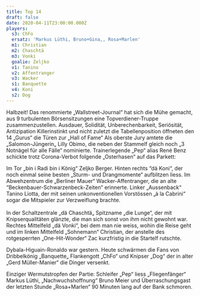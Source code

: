 ```yaml
---
title: Top 14
draft: false
date: 2020-04-11T23:00:00.000Z
players:
  s3: ChFo
  ersatz: 'Markus Lüthi, Bruno+Gina,, Rosa+Marlen'
  m1: Christian
  m2: Chaschtä
  m3: Vonki
  goalie: Zeljko
  v1: Tanino
  v2: Affentranger
  v3: Wacker
  s1: Banquette
  v4: Koni
  s2: Dog
---
```

Halbzeit! Das renommierte „Wallstreet-Journal“ hat sich die Mühe gemacht, aus 9 turbulenten Börsensitzungen eine Topverdiener-Truppe zusammenzustellen. Ausdauer, Solidität, Unberechenbarkeit, Seriösität, Antizipation Killerinstinkt und nicht zuletzt die Tabellenposition öffneten den 14 „Gurus“ die Türen zur „Hall of Fame“ Als oberste Jury amtete die „Salomon-Jüngerin„ Lilly Obimo, die neben der Stammelf  gleich noch „3 Notnägel für alle Fälle“ nominierte. Trainerlegende „Pep“ alias René Benz schickte trotz Corona-Verbot folgende „Osterhasen“ auf das Parkett: 

Im Tor „bin i Radi bin i König“ Zeljko Berger. Hinten rechts “dä Koni“, der noch einmal seine besten „Sturm- und Drangmomente“ aufblitzen liess. Im Abwehzentrum die „Berliner Mauer“ Wacker-Affentranger, die an alte “Beckenbauer-Schwarzenbeck-Zeiten“ erinnerte. Linker „Aussenback“ Tanino Liotta, der mit seinen unkonventionellen Vorstössen „à la Cabrini“ sogar die Mitspieler zur Verzweiflung brachte. \
\
In der Schaltzentrale „dä Chaschtä„ Spitzname „die Lunge“, der mit Knipserqualitäten glänzte, die man sich sonst von ihm nicht gewohnt war. Rechtes Mittelfeld „dä Vonki“, bei dem man nie weiss, wohin die Reise geht und im linken Mittelfeld „Sohnemann“ Christian, der anstelle des rotgesperrten „One-Hit-Wonder“ Zac kurzfristig in die Startelf rutschte.

Dybala-Higuain-Ronaldo war gestern. Heute schwärmen die Fans von Dribbelkönig „Banquette„ Flankengott „ChFo“ und Knipser „Dog“ der in alter „Gerd Müller-Manier“ die Dinger versenkt.

Einziger Wermutstropfen der Partie: Schleifer „Pep“ liess „Fliegenfänger“ Markus Lüthi, „Nachwuchshoffnung“ Bruno Meier und Überraschungsgast der letzten Stunde „Rosa+Marlen“ 90 Minuten lang auf der Bank schmoren.